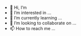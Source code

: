 - 👋 Hi, I’m
- 👀 I’m interested in ...
- 🌱 I’m currently learning ...
- 💞️ I’m looking to collaborate on ...
- 📫 How to reach me ...

<!---
ovsanju/ovsanju is a ✨ special ✨ repository because its `README.md` (this file) appears on your GitHub profile.
You can click the Preview link to take a look at your changes.
--->
